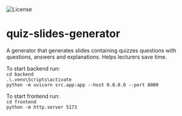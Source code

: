 ![License](https://img.shields.io/badge/license-Proprietary-red.svg)


# quiz-slides-generator
A generator that generates slides containing quizzes questions with questions, answers and explanations. Helps lecturers save time.


To start backend run: <br>
`cd backend` <br>
`.\.venv\Scripts\activate` <br>
`python -m uvicorn src.app:app --host 0.0.0.0 --port 8000`

To start frontend run: <br>
`cd frontend`<br>
`python -m http.server 5173`